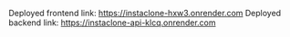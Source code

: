 Deployed frontend link: https://instaclone-hxw3.onrender.com
Deployed backend link: https://instaclone-api-klcq.onrender.com